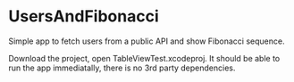 # UsersAndFibonacci
Simple app to fetch users from a public API and show Fibonacci sequence.

Download the project, open TableViewTest.xcodeproj. 
It should be able to run the app immediatally, there is no 3rd party dependencies.
